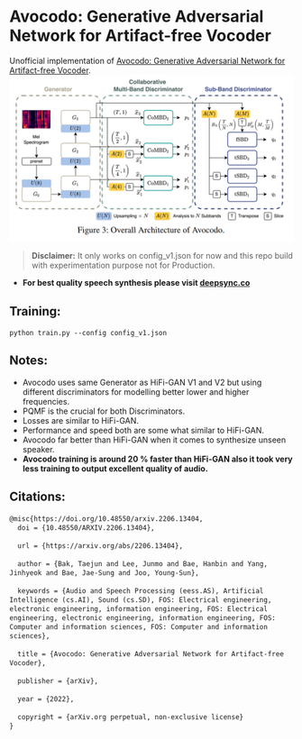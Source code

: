 # Avocodo: Generative Adversarial Network for Artifact-free Vocoder

Unofficial implementation of [Avocodo: Generative Adversarial Network for Artifact-free Vocoder](https://arxiv.org/abs/2206.13404).
![](avocodo_arch.png)

> **Disclaimer:** It only works on config_v1.json for now and this repo build with experimentation purpose not for Production.
- **For best quality speech synthesis please visit [deepsync.co](https://deepsync.co/)**
## Training:
```
python train.py --config config_v1.json
```


## Notes:
* Avocodo uses same Generator as HiFi-GAN V1 and V2 but using different discriminators for modelling better lower and higher frequencies.
* PQMF is the crucial for both Discriminators.
* Losses are similar to HiFi-GAN.
* Performance and speed both are some what similar to HiFi-GAN.
* Avocodo far better than HiFi-GAN when it comes to synthesize unseen speaker.
* **Avocodo training is around 20 % faster than HiFi-GAN also it took very less training to output excellent quality of audio.**


## Citations:
```
@misc{https://doi.org/10.48550/arxiv.2206.13404,
  doi = {10.48550/ARXIV.2206.13404},
  
  url = {https://arxiv.org/abs/2206.13404},
  
  author = {Bak, Taejun and Lee, Junmo and Bae, Hanbin and Yang, Jinhyeok and Bae, Jae-Sung and Joo, Young-Sun},
  
  keywords = {Audio and Speech Processing (eess.AS), Artificial Intelligence (cs.AI), Sound (cs.SD), FOS: Electrical engineering, electronic engineering, information engineering, FOS: Electrical engineering, electronic engineering, information engineering, FOS: Computer and information sciences, FOS: Computer and information sciences},
  
  title = {Avocodo: Generative Adversarial Network for Artifact-free Vocoder},
  
  publisher = {arXiv},
  
  year = {2022},
  
  copyright = {arXiv.org perpetual, non-exclusive license}
}
```

